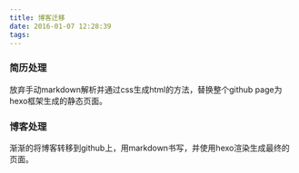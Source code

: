 ```yaml
---
title: 博客迁移
date: 2016-01-07 12:28:39
tags:
---
```


### 简历处理
放弃手动markdown解析并通过css生成html的方法，替换整个github page为hexo框架生成的静态页面。

### 博客处理
渐渐的将博客转移到github上，用markdown书写，并使用hexo渲染生成最终的页面。